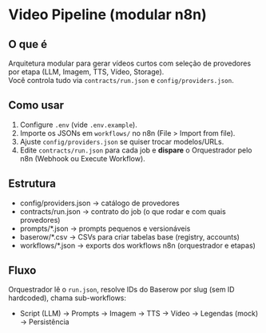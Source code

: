 # Video Pipeline (modular n8n)

## O que é
Arquitetura modular para gerar vídeos curtos com seleção de provedores por etapa (LLM, Imagem, TTS, Vídeo, Storage).  
Você controla tudo via `contracts/run.json` e `config/providers.json`.

## Como usar
1) Configure `.env` (vide `.env.example`).
2) Importe os JSONs em `workflows/` no n8n (File > Import from file).
3) Ajuste `config/providers.json` se quiser trocar modelos/URLs.
4) Edite `contracts/run.json` para cada job e **dispare** o Orquestrador pelo n8n (Webhook ou Execute Workflow).

## Estrutura
- config/providers.json  -> catálogo de provedores
- contracts/run.json     -> contrato do job (o que rodar e com quais provedores)
- prompts/*.json         -> prompts pequenos e versionáveis
- baserow/*.csv          -> CSVs para criar tabelas base (registry, accounts)
- workflows/*.json       -> exports dos workflows n8n (orquestrador e etapas)

## Fluxo
Orquestrador lê o `run.json`, resolve IDs do Baserow por slug (sem ID hardcoded), chama sub-workflows:
- Script (LLM) -> Prompts -> Imagem -> TTS -> Vídeo -> Legendas (mock) -> Persistência


